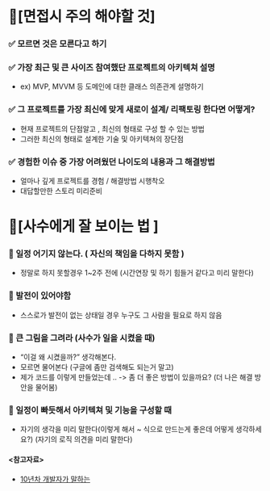 # 🌳[면접시 주의 해야할 것]
### ✅ 모르면 것은 모른다고 하기

### ✅ 가장 최근 및 큰 사이즈 참여했단 프로젝트의 아키텍쳐 설명
-  ex) MVP, MVVM 등 도메인에 대한 클래스 의존관계 설명하기 

### ✅ 그 프로젝트를 가장 최신에 맞게 새로이 설계/ 리팩토링 한다면 어떻게?
- 현재 프로젝트의 단점알고 , 최신의 형태로 구성 할 수 있는 방법
- 그러한 최신의 형태로 설계한 기술 및 아키텍쳐의 장단점 

### ✅ 경험한 이슈 중 가장 어려웠던 나이도의 내용과 그 해결방법
- 얼마나 깊게 프로젝트를 경험 / 해결방법 시행착오
- 대답할만한 스토리 미리준비 


# 📣[사수에게 잘 보이는 법 ]

### 📌 일정 어기지 않는다. ( 자신의 책임을 다하지 못함  ) 
- 정말로 하지 못할경우 1~2주 전에  (시간연장 및  하기 힘들거 같다고 미리 말한다)

### 📌 발전이 있어야함 
- 스스로가 발전이 없는 상태일 경우 누구도 그 사람을 필요로 하지 않음 

### 📌 큰 그림을 그려라 (사수가 일을 시켰을 때)  
- “이걸 왜 시켰을까?” 생각해본다.
- 모르면 물어본다 (구글에 좀만 검색해도 되는거 말고)
- 제가 코드를 이렇게 만들었는데 .. -> 좀 더 좋은 방법이 있을까요?  (더 나은 해결 방안을 물어봄)

### 📌 일정이 빠듯해서 아키텍쳐 및 기능을 구성할 때
- 자기의 생각을 미리 말한다(이렇게 해서 ~ 식으로 만드는게 좋은데 어떻게 생각하세요?) (자기의 로직 의견을 미리 말한다)

#### <참고자료>
- <a href="https://youtu.be/fCT1XFnZ1Z8">10년차 개발자가 말하는</a>
